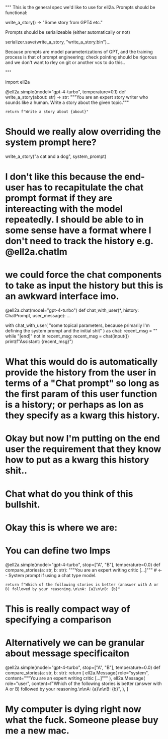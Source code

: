 """
This is the general spec we'd like to use for ell2a.
Prompts should be functional: 

write_a_story() -> "Some story from GPT4 etc."

Prompts should be serializeable (either automatically or not)


serializer.save(write_a_story, "write_a_story.bin")...


Because prompts are model parameterizations of GPT, and the training process is that of prompt engineering; check pointing should be rigorous and we don't want to rley on git or another vcs to do this..

"""

import ell2a


@ell2a.simple(model="gpt-4-turbo", temperature=0.1)
def write_a_story(about: str) -> str:
    """You are an expert story writer who sounds like a human. Write a story about the given topic."""

    return f"Write a story about {about}"


# Should we really alow overriding the system prompt here?
write_a_story("a cat and a dog", system_prompt)


# I don't like this because the end-user has to recapitulate the chat prompt format if they are intereacting with the model repeatedly. I should be able to in some sense have a format where I don't need to track the history e.g. @ell2a.chatlm


# we could force the chat components to take as input the history but this is an awkward interface imo.
@ell2a.chat(model="gpt-4-turbo")
def chat_with_user(*, history: ChatPrompt, user_message): ...


with chat_with_user(
    "some topical parameters, because primarily I'm defining the system prompt and the initial shit"
) as chat:
    recent_msg = ""
    while "[end]" not in recent_msg:
        recent_msg = chat(input())
        print(f"Assistant: {recent_msg}")


# What this would do is automatically provide the history from the user in terms of a "Chat prompt" so long as the first param of this user function is a history; or perhaps as lon as they specify as a kwarg this history.

# Okay but now I'm putting on the end user the requirement that they know how to put as a kwarg this history shit..

# Chat what do you think of this bullshit.


# Okay this is where we are:


# You can define two lmps
@ell2a.simple(model="gpt-4-turbo", stop=["A", "B"], temperature=0.0)
def compare_stories(a: str, b: str):
    """You are an expert writing critic [...]"""  # <-- System prompt if using a chat type model.

    return f"Which of the following stories is better (anaswer with A or B) followed by your reasoning.\n\nA: {a}\n\nB: {b}"


# This is really compact way of specifying a comparison
# Alternatively we can be granular about message specificaiton


@ell2a.simple(model="gpt-4-turbo", stop=["A", "B"], temperature=0.0)
def compare_stories(a: str, b: str):
    return [
        ell2a.Message(
            role="system", content="""You are an expert writing critic [...]"""
        ),
        ell2a.Message(
            role="user",
            content=f"Which of the following stories is better (answer with A or B) followed by your reasoning.\n\nA: {a}\n\nB: {b}",
        ),
    ]


# My computer is dying right now what the fuck. Someone please buy me a new mac.
